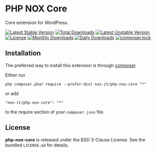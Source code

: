 PHP NOX Core
==============================

Core extension for WordPress.

[![Latest Stable Version](https://poser.pugx.org/nox-it/php-nox-core/v/stable)](https://packagist.org/packages/nox-it/php-nox-core)
[![Total Downloads](https://poser.pugx.org/nox-it/php-nox-core/downloads)](https://packagist.org/packages/nox-it/php-nox-core)
[![Latest Unstable Version](https://poser.pugx.org/nox-it/php-nox-core/v/unstable)](https://packagist.org/packages/nox-it/php-nox-core)
[![License](https://poser.pugx.org/nox-it/php-nox-core/license)](https://packagist.org/packages/nox-it/php-nox-core)
[![Monthly Downloads](https://poser.pugx.org/nox-it/php-nox-core/d/monthly)](https://packagist.org/packages/nox-it/php-nox-core)
[![Daily Downloads](https://poser.pugx.org/nox-it/php-nox-core/d/daily)](https://packagist.org/packages/nox-it/php-nox-core)
[![composer.lock](https://poser.pugx.org/nox-it/php-nox-core/composerlock)](https://packagist.org/packages/nox-it/php-nox-core)

## Installation

The preferred way to install this extension is through [composer](http://getcomposer.org/download/).

Either run

```
php composer.phar require --prefer-dist nox-it/php-nox-core "*"
```

or add

```
"nox-it/php-nox-core": "*"
```

to the require section of your `composer.json` file.

## License

**php-nox-core** is released under the BSD 3-Clause License. See the bundled `LICENSE.md` for details.
